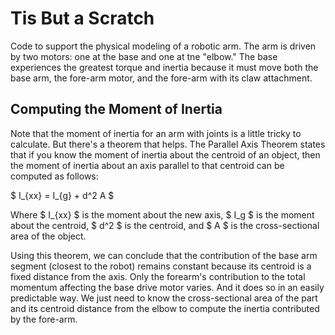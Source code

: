 # Tis But a Scratch

Code to support the physical modeling of a robotic arm.  The arm is driven by
two motors: one at the base and one at tne "elbow." The base experiences the
greatest torque and inertia because it must move both the base arm, the fore-arm
motor, and the fore-arm with its claw attachment.

## Computing the Moment of Inertia

Note that the moment of inertia for an arm with joints is a little tricky to
calculate. But there's a theorem that helps.  The Parallel Axis Theorem
states that if you know the moment of inertia about the centroid of an
object, then the moment of inertia about an axis parallel to that centroid
can be computed as follows:

$ I_{xx} = I_{g} + d^2 A $

Where $ I_{xx} $ is the moment about the new axis, $ I_g $ is the moment
about the centroid, $ d^2 $ is the centroid, and $ A $ is the cross-sectional
area of the object.  

Using this theorem, we can conclude that the contribution
of the base arm segment (closest to the robot) remains constant because its
centroid is a fixed distance from the axis.  Only the forearm's contribution
to the total momentum affecting the base drive motor varies.  And it does so
in an easily predictable way.  We just need to know the cross-sectional area
of the part and its centroid distance from the elbow to compute the inertia
contributed by the fore-arm.
